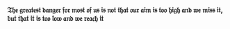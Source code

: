 ### 𝔗𝔥𝔢 𝔤𝔯𝔢𝔞𝔱𝔢𝔰𝔱 𝔡𝔞𝔫𝔤𝔢𝔯 𝔣𝔬𝔯 𝔪𝔬𝔰𝔱 𝔬𝔣 𝔲𝔰 𝔦𝔰 𝔫𝔬𝔱 𝔱𝔥𝔞𝔱 𝔬𝔲𝔯 𝔞𝔦𝔪 𝔦𝔰 𝔱𝔬𝔬 𝔥𝔦𝔤𝔥 𝔞𝔫𝔡 𝔴𝔢 𝔪𝔦𝔰𝔰 𝔦𝔱, 𝔟𝔲𝔱 𝔱𝔥𝔞𝔱 𝔦𝔱 𝔦𝔰 𝔱𝔬𝔬 𝔩𝔬𝔴 𝔞𝔫𝔡 𝔴𝔢 𝔯𝔢𝔞𝔠𝔥 𝔦𝔱

<!--
**M-Rifqy/M-Rifqy** is a ✨ _special_ ✨ repository because its `README.md` (this file) appears on your GitHub profile.

Here are some ideas to get you started:

- 🔭 I’m currently working on ...
- 🌱 I’m currently learning ...
- 👯 I’m looking to collaborate on ...
- 🤔 I’m looking for help with ...
- 💬 Ask me about ...
- 📫 How to reach me: ...
- 😄 Pronouns: ...
- ⚡ Fun fact: ...
-->
